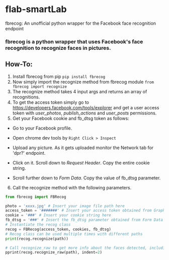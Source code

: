 # flab-smartLab

fbrecog: An unofficial python wrapper for the Facebook face recognition endpoint
### fbrecog is a python wrapper that uses Facebook's face recognition to recognize faces in pictures. 
## How-To:

1. Install fbrecog from pip 
`pip install fbrecog`
2. Now simply import the recognize method from fbrecog module
`from fbrecog import recognize`
3. The recognize method takes 4 input args and returns an array of recognitions.
4. To get the access token simply go to https://developers.facebook.com/tools/explorer and get a user access token with *user_photos*, *publish_actions* and *user_posts* permissions.
5. Get your Facebook cookie and fb_dtsg token as follows:

  * Go to your Facebook profile.

 * Open chrome dev tools by `Right Click > Inspect`

 * Upload any picture. As it gets uploaded monitor the Network tab for 'dpr?' endpoint.

 * Click on it. Scroll down to *Request Header*. Copy the entire cookie string.

 * Scroll further down to *Form Data*. Copy the value of fb_dtsg parameter.

6. Call the recognize method with the following parameters.

```python
from fbrecog import FBRecog

photo = 'xxxx.jpg' # Insert your image file path here
access_token = '#######' # Insert your access token obtained from Graph API explorer here
cookie = '###' # Insert your cookie string here
fb_dtsg = '###' # Insert the fb_dtsg parameter obtained from Form Data here.
# Instantiate the recog class
recog = FBRecog(access_token, cookies, fb_dtsg)
# Recog class can be used multiple times with different paths
print(recog.recognize(path))

# Call recognize_raw to get more info about the faces detected, including their positions
pprint(recog.recognize_raw(path), indent=2)

```
